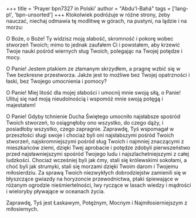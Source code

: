 +++
title = 'Prayer bpn7327 in Polski'
author = "Abdu'l-Bahá"
tags = ['lang-pl', 'bpn-unsorted']
+++
Ktokolwiek podróżuje w różne strony, żeby nauczać, niechaj odmawia tę modlitwę w górach, na pustyni, na lądzie i na morzu:
   
O Boże, o Boże! Ty widzisz moją słabość, skromność i pokorę wobec stworzeń Twoich; mimo to jednak zaufałem Ci i powstałem, aby krzewić Twoje nauki pośród wiernych sług Twoich, polegając na Twojej potędze i mocy.
   
O Panie! Jestem ptakiem ze złamanym skrzydłem, a pragnę wzbić się w Twe bezkresne przestworza. Jakże jest to możliwe bez Twojej opatrzności i łaski, bez Twojego umocnienia i pomocy?
   
O Panie! Miej litość dla mojej słabości i umocnij mnie swoją siłą, o Panie! Ulituj się nad moją nieudolnością i wspomóż mnie swoją potęgą i majestatem!
   
O Panie! Gdyby tchnienie Ducha Świętego umocniło najsłabsze spośród Twoich stworzeń, to osiągnęłoby ono wszystko, do czego dąży, i posiadłoby wszystko, czego zapragnie. Zaprawdę, Tyś wspomagał w przeszłości sługi swoje i chociaż byli oni najsłabszymi pośród Twoich stworzeń, najskromniejszymi pośród sług Twoich i najmniej znaczącymi z mieszkańców ziemi, dzięki Twej aprobacie i potędze zdobyli pierwszeństwo przed najsławniejszymi spośród Twojego ludu i najszlachetniejszymi z całej ludzkości. Chociaż wcześniej byli jak ćmy, stali się królewskimi sokołami, a choć byli jak strumyki, stali się morzami dzięki Twoim darom i Twojemu miłosierdziu. Za sprawą Twoich niezwykłych dobrodziejstw zamienili się w błyszczące gwiazdy na horyzoncie przewodnictwa, ptaki śpiewające w różanym ogrodzie nieśmiertelności, lwy ryczące w lasach wiedzy i mądrości i wieloryby pływające w oceanach życia.
   
Zaprawdę, Tyś jest Łaskawym, Potężnym, Mocnym i Najmiłosierniejszym z miłosiernych.
